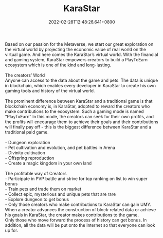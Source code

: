 ﻿---
title: "KaraStar"
description: "Play more, Earn more."
lead: "Play more, Earn more."
date: 2022-02-28T12:48:26.641+0800
lastmod: 2022-02-28T12:48:26.641+0800
draft: false
featuredImage: ["100_karastar.jpg"]
score: "599"
status: "Beta"
blockchain: ["Binance"]
nft_support: "Yes"
free_to_play: "NFT"
play_to_earn: ["NFT","Crypto"]
website: "https://www.karastar.com/?utm_source=PlayToEarn.net&utm_medium=organic&utm_campaign=gamepage"
twitter: "https://twitter.com/karastargamefi"
discord: "https://discord.gg/hevwqUBDWR"
telegram: "https://t.me/KaraStar_Official"
github: 
youtube: "https://www.youtube.com/channel/UC6sTQi0Io2QANFiSq19YoHQ"
twitch: 
facebook: "https://www.facebook.com/KaraStar-109905104811779"
instagram: 
reddit: "https://www.facebook.com/KaraStar-109905104811779"
medium: "https://medium.com/@karastargamefi"
steam: 
gitbook: 
googleplay: 
appstore: 

  
    
categories: ["games"]
games: ["Card","PVP","Turn-based"]
toc: false
pinned: false
weight: 
---
Based on our passion for the Metaverse, we start our great exploration on the virtual world by projecting the economic value of real world on the virtual game. And here comes the KaraStar’s virtual world. With the financial and gaming system, KaraStar empowers creators to build a PlayToEarn ecosystem which is one of the kind and long-lasting.<br> <br> The creators’ World<br> Anyone can access to the data about the game and pets. The data is unique in blockchain, which enables every developer in KaraStar to create his own gaming tools and history of the virtual world.<br> <br> The prominent difference between KaraStar and a traditional game is that blockchain economy is, in KaraStar, adopted to reward the creators who make contributions to the ecosystem. Such a gaming mode is named “PlayToEarn” In this mode, the creators can seek for their own profits, and the profits will encourage them to achieve their goals and their contributions will finally pay off - this is the biggest difference between KaraStar and a traditional paid game.<br> <br> - Dungeon exploration<br> - Pet cultivation and evolution, and pet battles in Arena<br> - Divinity cultivation<br> - Offspring reproduction<br> - Create a magic kingdom in your own land<br> <br> The profitable way of Creators<br> - Participate in PVP battle and strive for top ranking on list to win super bonus<br> - Train pets and trade them on market<br> - Collect epic, mysterious and unique pets that are rare<br> - Explore dungeon to get bonus<br> - Only those creators who make contributions to KaraStar can gain UMY. When a creator advances the construction of block-related data or achieve his goals in KaraStar, the creator makes contributions to the game. <br> Only those who move forward the process of history can get bonus. In addition, all the data will be put onto the Internet so that everyone can look up for.
